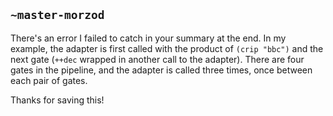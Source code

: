 ## `~master-morzod`
There's an error I failed to catch in your summary at the end. In my example, the adapter is first called with the product of `(crip "bbc")` and the next gate (`++dec` wrapped in another call to the adapter). There are four gates in the pipeline, and the adapter is called three times, once between each pair of gates.

Thanks for saving this!